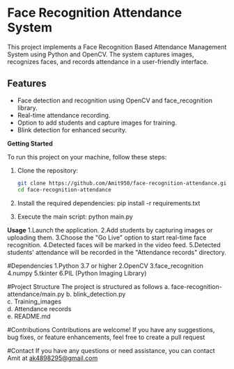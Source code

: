 # Face Recognition Attendance System

This project implements a Face Recognition Based Attendance Management System using Python and OpenCV. The system captures images, recognizes faces, and records attendance in a user-friendly interface.

## Features

- Face detection and recognition using OpenCV and face_recognition library.
- Real-time attendance recording.
- Option to add students and capture images for training.
- Blink detection for enhanced security.

**Getting Started**

To run this project on your machine, follow these steps:

1. Clone the repository:
   ```bash
   git clone https://github.com/Amit950/face-recognition-attendance.git
   cd face-recognition-attendance
2. Install the required dependencies:
   pip install -r requirements.txt

3. Execute the main script:
   python main.py


**Usage**
1.Launch the application.
2.Add students by capturing images or uploading them.
3.Choose the "Go Live" option to start real-time face recognition.
4.Detected faces will be marked in the video feed.
5.Detected students' attendance will be recorded in the "Attendance records" directory.



#Dependencies
1.Python 3.7 or higher
2.OpenCV
3.face_recognition
4.numpy
5.tkinter
6.PIL (Python Imaging Library)



#Project Structure
The project is structured as follows
a. face-recognition-attendance/main.py 
b. blink_detection.py   
c. Training_images     
d. Attendance records  
e. README.md            


#Contributions
Contributions are welcome! If you have any suggestions, bug fixes, or feature enhancements, feel free to create a pull request

#Contact
If you have any questions or need assistance, you can contact Amit at ak4898295@gmail.com

